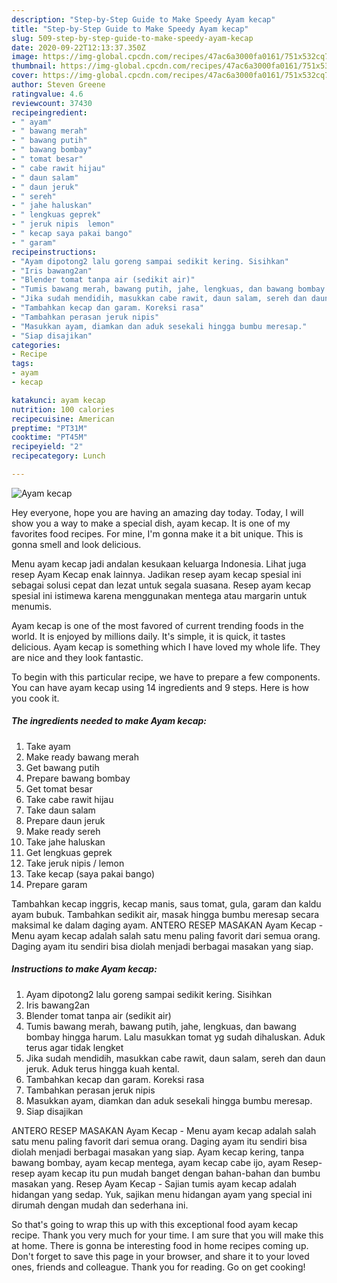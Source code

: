 ```yaml
---
description: "Step-by-Step Guide to Make Speedy Ayam kecap"
title: "Step-by-Step Guide to Make Speedy Ayam kecap"
slug: 509-step-by-step-guide-to-make-speedy-ayam-kecap
date: 2020-09-22T12:13:37.350Z
image: https://img-global.cpcdn.com/recipes/47ac6a3000fa0161/751x532cq70/ayam-kecap-foto-resep-utama.jpg
thumbnail: https://img-global.cpcdn.com/recipes/47ac6a3000fa0161/751x532cq70/ayam-kecap-foto-resep-utama.jpg
cover: https://img-global.cpcdn.com/recipes/47ac6a3000fa0161/751x532cq70/ayam-kecap-foto-resep-utama.jpg
author: Steven Greene
ratingvalue: 4.6
reviewcount: 37430
recipeingredient:
- " ayam"
- " bawang merah"
- " bawang putih"
- " bawang bombay"
- " tomat besar"
- " cabe rawit hijau"
- " daun salam"
- " daun jeruk"
- " sereh"
- " jahe haluskan"
- " lengkuas geprek"
- " jeruk nipis  lemon"
- " kecap saya pakai bango"
- " garam"
recipeinstructions:
- "Ayam dipotong2 lalu goreng sampai sedikit kering. Sisihkan"
- "Iris bawang2an"
- "Blender tomat tanpa air (sedikit air)"
- "Tumis bawang merah, bawang putih, jahe, lengkuas, dan bawang bombay hingga harum. Lalu masukkan tomat yg sudah dihaluskan. Aduk terus agar tidak lengket"
- "Jika sudah mendidih, masukkan cabe rawit, daun salam, sereh dan daun jeruk. Aduk terus hingga kuah kental."
- "Tambahkan kecap dan garam. Koreksi rasa"
- "Tambahkan perasan jeruk nipis"
- "Masukkan ayam, diamkan dan aduk sesekali hingga bumbu meresap."
- "Siap disajikan"
categories:
- Recipe
tags:
- ayam
- kecap

katakunci: ayam kecap 
nutrition: 100 calories
recipecuisine: American
preptime: "PT31M"
cooktime: "PT45M"
recipeyield: "2"
recipecategory: Lunch

---
```



![Ayam kecap](https://img-global.cpcdn.com/recipes/47ac6a3000fa0161/751x532cq70/ayam-kecap-foto-resep-utama.jpg)

Hey everyone, hope you are having an amazing day today. Today, I will show you a way to make a special dish, ayam kecap. It is one of my favorites food recipes. For mine, I'm gonna make it a bit unique. This is gonna smell and look delicious.

Menu ayam kecap jadi andalan kesukaan keluarga Indonesia. Lihat juga resep Ayam Kecap enak lainnya. Jadikan resep ayam kecap spesial ini sebagai solusi cepat dan lezat untuk segala suasana. Resep ayam kecap spesial ini istimewa karena menggunakan mentega atau margarin untuk menumis.

Ayam kecap is one of the most favored of current trending foods in the world. It is enjoyed by millions daily. It's simple, it is quick, it tastes delicious. Ayam kecap is something which I have loved my whole life. They are nice and they look fantastic.


To begin with this particular recipe, we have to prepare a few components. You can have ayam kecap using 14 ingredients and 9 steps. Here is how you cook it.

<!--inarticleads1-->

##### The ingredients needed to make Ayam kecap:

1. Take  ayam
1. Make ready  bawang merah
1. Get  bawang putih
1. Prepare  bawang bombay
1. Get  tomat besar
1. Take  cabe rawit hijau
1. Take  daun salam
1. Prepare  daun jeruk
1. Make ready  sereh
1. Take  jahe haluskan
1. Get  lengkuas geprek
1. Take  jeruk nipis / lemon
1. Take  kecap (saya pakai bango)
1. Prepare  garam


Tambahkan kecap inggris, kecap manis, saus tomat, gula, garam dan kaldu ayam bubuk. Tambahkan sedikit air, masak hingga bumbu meresap secara maksimal ke dalam daging ayam. ANTERO RESEP MASAKAN Ayam Kecap - Menu ayam kecap adalah salah satu menu paling favorit dari semua orang. Daging ayam itu sendiri bisa diolah menjadi berbagai masakan yang siap. 

<!--inarticleads2-->

##### Instructions to make Ayam kecap:

1. Ayam dipotong2 lalu goreng sampai sedikit kering. Sisihkan
1. Iris bawang2an
1. Blender tomat tanpa air (sedikit air)
1. Tumis bawang merah, bawang putih, jahe, lengkuas, dan bawang bombay hingga harum. Lalu masukkan tomat yg sudah dihaluskan. Aduk terus agar tidak lengket
1. Jika sudah mendidih, masukkan cabe rawit, daun salam, sereh dan daun jeruk. Aduk terus hingga kuah kental.
1. Tambahkan kecap dan garam. Koreksi rasa
1. Tambahkan perasan jeruk nipis
1. Masukkan ayam, diamkan dan aduk sesekali hingga bumbu meresap.
1. Siap disajikan


ANTERO RESEP MASAKAN Ayam Kecap - Menu ayam kecap adalah salah satu menu paling favorit dari semua orang. Daging ayam itu sendiri bisa diolah menjadi berbagai masakan yang siap. Ayam kecap kering, tanpa bawang bombay, ayam kecap mentega, ayam kecap cabe ijo, ayam Resep-resep ayam kecap itu pun mudah banget dengan bahan-bahan dan bumbu masakan yang. Resep Ayam Kecap - Sajian tumis ayam kecap adalah hidangan yang sedap. Yuk, sajikan menu hidangan ayam yang special ini dirumah dengan mudah dan sederhana ini. 

So that's going to wrap this up with this exceptional food ayam kecap recipe. Thank you very much for your time. I am sure that you will make this at home. There is gonna be interesting food in home recipes coming up. Don't forget to save this page in your browser, and share it to your loved ones, friends and colleague. Thank you for reading. Go on get cooking!
